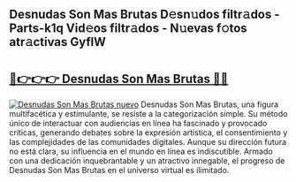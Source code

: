 ## Desnudas Son Mas Brutas D𝚎sn𝚞dos filtr𝚊dos - Parts-k1q Vid𝚎os filtr𝚊dos - N𝚞evas f𝚘tos atr𝚊ctivas GyflW

# <h2><a href="http://mbbvw0u.tromn.icu/?c=Desnudas+Son+Mas+Brutas">🔗👉👉👉 Desnudas Son Mas Brutas 🔗🔗</a></h2>

[![Desnudas Son Mas Brutas nuevo](https://i.imgur.com/pEAQMta.gif)](http://mbbvw0u.tromn.icu/?c=Desnudas+Son+Mas+Brutas)
Desnudas Son Mas Brutas, una figura multifacética y estimulante, se resiste a la categorización simple. Su método único de interactuar con audiencias en línea ha fascinado y provocado críticas, generando debates sobre la expresión artística, el consentimiento y las complejidades de las comunidades digitales. Aunque su dirección futura no está clara, su influencia en el mundo en línea es indiscutible. Armado con una dedicación inquebrantable y un atractivo innegable, el progreso de Desnudas Son Mas Brutas en el universo virtual es ilimitado.
